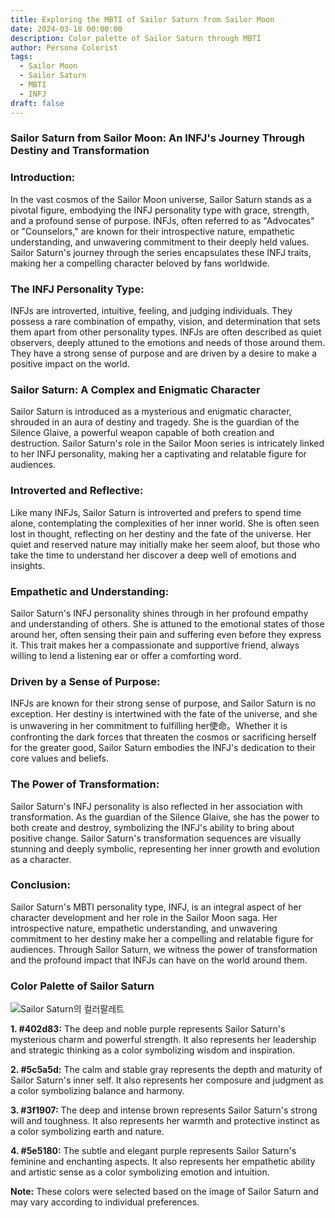 ```yaml
---
title: Exploring the MBTI of Sailor Saturn from Sailor Moon
date: 2024-03-18 00:00:00
description: Color palette of Sailor Saturn through MBTI
author: Persona Colorist
tags:
  - Sailor Moon
  - Sailor Saturn
  - MBTI
  - INFJ
draft: false
---
```


### Sailor Saturn from Sailor Moon: An INFJ's Journey Through Destiny and Transformation

### Introduction:

In the vast cosmos of the Sailor Moon universe, Sailor Saturn stands as a pivotal figure, embodying the INFJ personality type with grace, strength, and a profound sense of purpose. INFJs, often referred to as "Advocates" or "Counselors," are known for their introspective nature, empathetic understanding, and unwavering commitment to their deeply held values. Sailor Saturn's journey through the series encapsulates these INFJ traits, making her a compelling character beloved by fans worldwide.

### The INFJ Personality Type:

INFJs are introverted, intuitive, feeling, and judging individuals. They possess a rare combination of empathy, vision, and determination that sets them apart from other personality types. INFJs are often described as quiet observers, deeply attuned to the emotions and needs of those around them. They have a strong sense of purpose and are driven by a desire to make a positive impact on the world.

### Sailor Saturn: A Complex and Enigmatic Character

Sailor Saturn is introduced as a mysterious and enigmatic character, shrouded in an aura of destiny and tragedy. She is the guardian of the Silence Glaive, a powerful weapon capable of both creation and destruction. Sailor Saturn's role in the Sailor Moon series is intricately linked to her INFJ personality, making her a captivating and relatable figure for audiences.

### Introverted and Reflective:

Like many INFJs, Sailor Saturn is introverted and prefers to spend time alone, contemplating the complexities of her inner world. She is often seen lost in thought, reflecting on her destiny and the fate of the universe. Her quiet and reserved nature may initially make her seem aloof, but those who take the time to understand her discover a deep well of emotions and insights.

### Empathetic and Understanding:

Sailor Saturn's INFJ personality shines through in her profound empathy and understanding of others. She is attuned to the emotional states of those around her, often sensing their pain and suffering even before they express it. This trait makes her a compassionate and supportive friend, always willing to lend a listening ear or offer a comforting word.

### Driven by a Sense of Purpose:

INFJs are known for their strong sense of purpose, and Sailor Saturn is no exception. Her destiny is intertwined with the fate of the universe, and she is unwavering in her commitment to fulfilling her使命。Whether it is confronting the dark forces that threaten the cosmos or sacrificing herself for the greater good, Sailor Saturn embodies the INFJ's dedication to their core values and beliefs.

### The Power of Transformation:

Sailor Saturn's INFJ personality is also reflected in her association with transformation. As the guardian of the Silence Glaive, she has the power to both create and destroy, symbolizing the INFJ's ability to bring about positive change. Sailor Saturn's transformation sequences are visually stunning and deeply symbolic, representing her inner growth and evolution as a character.

### Conclusion:

Sailor Saturn's MBTI personality type, INFJ, is an integral aspect of her character development and her role in the Sailor Moon saga. Her introspective nature, empathetic understanding, and unwavering commitment to her destiny make her a compelling and relatable figure for audiences. Through Sailor Saturn, we witness the power of transformation and the profound impact that INFJs can have on the world around them.

### Color Palette of Sailor Saturn

![Sailor Saturn의 컬러팔레트](https://i.imgur.com/Wkh0Adr.png#center)

**1. #402d83:** The deep and noble purple represents Sailor Saturn's mysterious charm and powerful strength. It also represents her leadership and strategic thinking as a color symbolizing wisdom and inspiration.

**2. #5c5a5d:** The calm and stable gray represents the depth and maturity of Sailor Saturn's inner self. It also represents her composure and judgment as a color symbolizing balance and harmony.

**3. #3f1907:** The deep and intense brown represents Sailor Saturn's strong will and toughness. It also represents her warmth and protective instinct as a color symbolizing earth and nature.

**4. #5e5180:** The subtle and elegant purple represents Sailor Saturn's feminine and enchanting aspects. It also represents her empathetic ability and artistic sense as a color symbolizing emotion and intuition.

**Note:** These colors were selected based on the image of Sailor Saturn and may vary according to individual preferences.